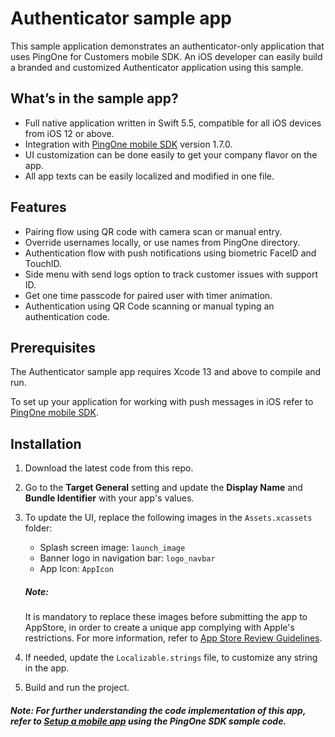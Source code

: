 # Authenticator sample app

This sample application demonstrates an authenticator-only application that uses PingOne for Customers mobile SDK. An iOS developer can easily build a branded and customized Authenticator application using this sample.

## What’s in the sample app?

  - Full native application written in Swift 5.5, compatible for all iOS devices from iOS 12 or above.
  - Integration with [PingOne mobile SDK] version 1.7.0.
  - UI customization can be done easily to get your company flavor on the app.
  - All app texts can be easily localized and modified in one file.

## Features

  - Pairing flow using QR code with camera scan or manual entry.
  - Override usernames locally, or use names from PingOne directory.
  - Authentication flow with push notifications using biometric FaceID and TouchID.
  - Side menu with send logs option to track customer issues with support ID.
  - Get one time passcode for paired user with timer animation.
  - Authentication using QR Code scanning or manual typing an authentication code.

## Prerequisites

The Authenticator sample app requires Xcode 13 and above to compile and run.

To set up your application for  working with push messages in iOS refer to [PingOne mobile SDK].

## Installation

1. Download the latest code from this repo.
2. Go to the **Target General** setting and update the **Display Name** and **Bundle Identifier** with your app's values.
3. To update the UI, replace the following images in the `Assets.xcassets` folder:
    - Splash screen image: `launch_image`
    - Banner logo in navigation bar: `logo_navbar`
    - App Icon: `AppIcon`
    ##### Note:
    It is mandatory to replace these images before submitting the app to AppStore, in order to create a unique app complying with Apple's restrictions. For more information, refer to [App Store Review Guidelines].

4. If needed, update the `Localizable.strings` file, to customize any string in the app.
5. Build and run the project.
##### Note: For further understanding the code implementation of this app, refer to [Setup a mobile app] using the PingOne SDK sample code.


[PingOne mobile SDK]: <https://github.com/pingidentity/pingone-customers-mobile-sdk-ios>
[Setup a mobile app]: <https://github.com/pingidentity/pingone-customers-mobile-sdk-ios>
[App Store Review Guidelines]:<https://developer.apple.com/app-store/review/guidelines/>
[PingOne mobile SDK]:<https://github.com/pingidentity/pingone-customers-mobile-sdk-ios/blob/master/README.md>
